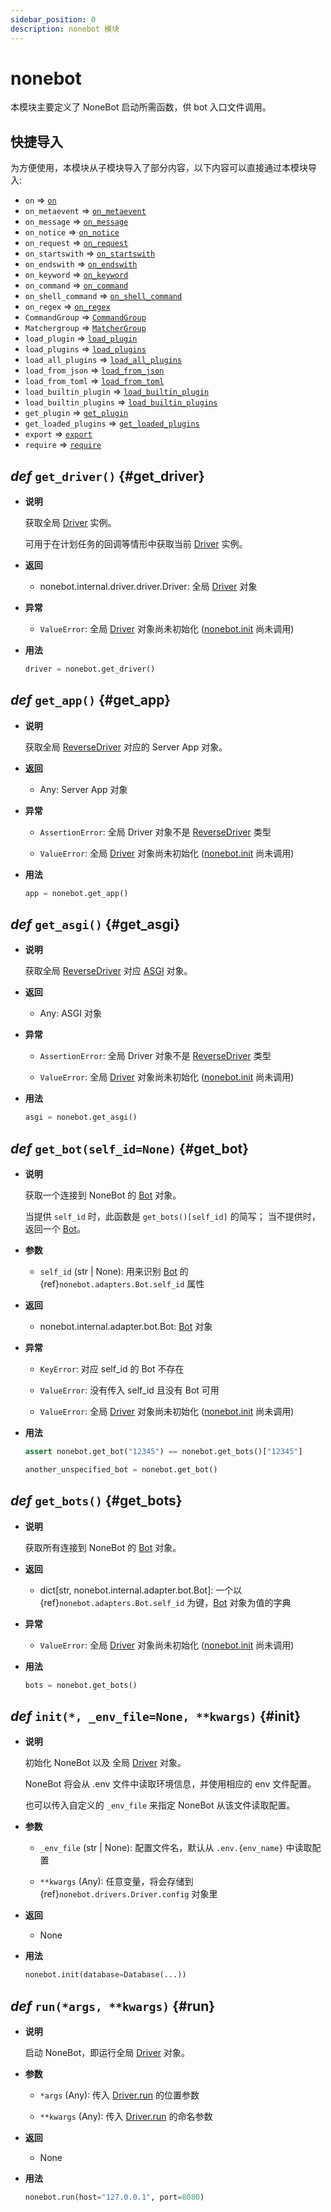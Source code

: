 ```yaml
---
sidebar_position: 0
description: nonebot 模块
---
```


# nonebot

本模块主要定义了 NoneBot 启动所需函数，供 bot 入口文件调用。

## 快捷导入

为方便使用，本模块从子模块导入了部分内容，以下内容可以直接通过本模块导入:

- `on` => [`on`](./plugin/on.md#on)
- `on_metaevent` => [`on_metaevent`](./plugin/on.md#on_metaevent)
- `on_message` => [`on_message`](./plugin/on.md#on_message)
- `on_notice` => [`on_notice`](./plugin/on.md#on_notice)
- `on_request` => [`on_request`](./plugin/on.md#on_request)
- `on_startswith` => [`on_startswith`](./plugin/on.md#on_startswith)
- `on_endswith` => [`on_endswith`](./plugin/on.md#on_endswith)
- `on_keyword` => [`on_keyword`](./plugin/on.md#on_keyword)
- `on_command` => [`on_command`](./plugin/on.md#on_command)
- `on_shell_command` => [`on_shell_command`](./plugin/on.md#on_shell_command)
- `on_regex` => [`on_regex`](./plugin/on.md#on_regex)
- `CommandGroup` => [`CommandGroup`](./plugin/on.md#CommandGroup)
- `Matchergroup` => [`MatcherGroup`](./plugin/on.md#MatcherGroup)
- `load_plugin` => [`load_plugin`](./plugin/load.md#load_plugin)
- `load_plugins` => [`load_plugins`](./plugin/load.md#load_plugins)
- `load_all_plugins` => [`load_all_plugins`](./plugin/load.md#load_all_plugins)
- `load_from_json` => [`load_from_json`](./plugin/load.md#load_from_json)
- `load_from_toml` => [`load_from_toml`](./plugin/load.md#load_from_toml)
- `load_builtin_plugin` => [`load_builtin_plugin`](./plugin/load.md#load_builtin_plugin)
- `load_builtin_plugins` => [`load_builtin_plugins`](./plugin/load.md#load_builtin_plugins)
- `get_plugin` => [`get_plugin`](./plugin/plugin.md#get_plugin)
- `get_loaded_plugins` => [`get_loaded_plugins`](./plugin/plugin.md#get_loaded_plugins)
- `export` => [`export`](./plugin/export.md#export)
- `require` => [`require`](./plugin/load.md#require)

## _def_ `get_driver()` {#get_driver}

- **说明**

  获取全局 [Driver](./drivers/index.md#Driver) 实例。

  可用于在计划任务的回调等情形中获取当前 [Driver](./drivers/index.md#Driver) 实例。

- **返回**

  - nonebot.internal.driver.driver.Driver: 全局 [Driver](./drivers/index.md#Driver) 对象

- **异常**

  - `ValueError`: 全局 [Driver](./drivers/index.md#Driver) 对象尚未初始化 ([nonebot.init](#init) 尚未调用)

- **用法**

  ```python
  driver = nonebot.get_driver()
  ```

## _def_ `get_app()` {#get_app}

- **说明**

  获取全局 [ReverseDriver](./drivers/index.md#ReverseDriver) 对应的 Server App 对象。

- **返回**

  - Any: Server App 对象

- **异常**

  - `AssertionError`: 全局 Driver 对象不是 [ReverseDriver](./drivers/index.md#ReverseDriver) 类型

  - `ValueError`: 全局 [Driver](./drivers/index.md#Driver) 对象尚未初始化 ([nonebot.init](#init) 尚未调用)

- **用法**

  ```python
  app = nonebot.get_app()
  ```

## _def_ `get_asgi()` {#get_asgi}

- **说明**

  获取全局 [ReverseDriver](./drivers/index.md#ReverseDriver) 对应 [ASGI](https://asgi.readthedocs.io/) 对象。

- **返回**

  - Any: ASGI 对象

- **异常**

  - `AssertionError`: 全局 Driver 对象不是 [ReverseDriver](./drivers/index.md#ReverseDriver) 类型

  - `ValueError`: 全局 [Driver](./drivers/index.md#Driver) 对象尚未初始化 ([nonebot.init](#init) 尚未调用)

- **用法**

  ```python
  asgi = nonebot.get_asgi()
  ```

## _def_ `get_bot(self_id=None)` {#get_bot}

- **说明**

  获取一个连接到 NoneBot 的 [Bot](./adapters/index.md#Bot) 对象。

  当提供 `self_id` 时，此函数是 `get_bots()[self_id]` 的简写；
  当不提供时，返回一个 [Bot](./adapters/index.md#Bot)。

- **参数**

  - `self_id` (str | None): 用来识别 [Bot](./adapters/index.md#Bot) 的 {ref}`nonebot.adapters.Bot.self_id` 属性

- **返回**

  - nonebot.internal.adapter.bot.Bot: [Bot](./adapters/index.md#Bot) 对象

- **异常**

  - `KeyError`: 对应 self_id 的 Bot 不存在

  - `ValueError`: 没有传入 self_id 且没有 Bot 可用

  - `ValueError`: 全局 [Driver](./drivers/index.md#Driver) 对象尚未初始化 ([nonebot.init](#init) 尚未调用)

- **用法**

  ```python
  assert nonebot.get_bot("12345") == nonebot.get_bots()["12345"]

  another_unspecified_bot = nonebot.get_bot()
  ```

## _def_ `get_bots()` {#get_bots}

- **说明**

  获取所有连接到 NoneBot 的 [Bot](./adapters/index.md#Bot) 对象。

- **返回**

  - dict[str, nonebot.internal.adapter.bot.Bot]: 一个以 {ref}`nonebot.adapters.Bot.self_id` 为键，[Bot](./adapters/index.md#Bot) 对象为值的字典

- **异常**

  - `ValueError`: 全局 [Driver](./drivers/index.md#Driver) 对象尚未初始化 ([nonebot.init](#init) 尚未调用)

- **用法**

  ```python
  bots = nonebot.get_bots()
  ```

## _def_ `init(*, _env_file=None, **kwargs)` {#init}

- **说明**

  初始化 NoneBot 以及 全局 [Driver](./drivers/index.md#Driver) 对象。

  NoneBot 将会从 .env 文件中读取环境信息，并使用相应的 env 文件配置。

  也可以传入自定义的 `_env_file` 来指定 NoneBot 从该文件读取配置。

- **参数**

  - `_env_file` (str | None): 配置文件名，默认从 `.env.{env_name}` 中读取配置

  - `**kwargs` (Any): 任意变量，将会存储到 {ref}`nonebot.drivers.Driver.config` 对象里

- **返回**

  - None

- **用法**

  ```python
  nonebot.init(database=Database(...))
  ```

## _def_ `run(*args, **kwargs)` {#run}

- **说明**

  启动 NoneBot，即运行全局 [Driver](./drivers/index.md#Driver) 对象。

- **参数**

  - `*args` (Any): 传入 [Driver.run](./drivers/index.md#Driver-run) 的位置参数

  - `**kwargs` (Any): 传入 [Driver.run](./drivers/index.md#Driver-run) 的命名参数

- **返回**

  - None

- **用法**

  ```python
  nonebot.run(host="127.0.0.1", port=8080)
  ```
